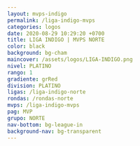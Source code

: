 ```yaml
---
layout: mvps-indigo
permalink: /liga-indigo-mvps
categories: logos
date: 2020-08-29 10:29:20 +0700
title: LIGA INDIGO | MVPS NORTE
color: black
background: bg-cham
maincover: /assets/logos/LIGA-INDIGO.png
nivel: PLATINO
rango: 1
gradiente: grRed
division: PLATINO
ligas: /liga-indigo-norte
rondas: /rondas-norte
mvps: /liga-indigo-mvps
pag: MVP
grupo: NORTE
nav-bottom: bg-league-in
background-nav: bg-transparent
---
```

